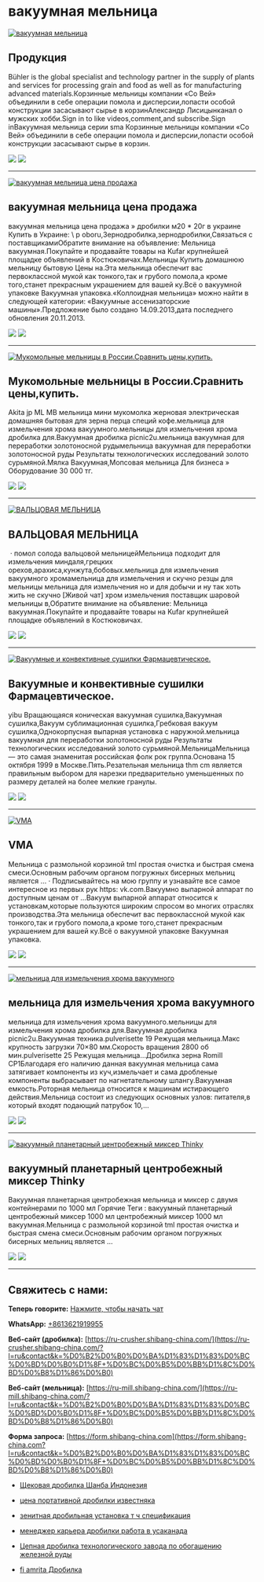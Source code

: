 # вакуумная мельница

<a href="https://swt.shibang-china.com/?l=ru&img&k=%D0%B2%D0%B0%D0%BA%D1%83%D1%83%D0%BC%D0%BD%D0%B0%D1%8F+%D0%BC%D0%B5%D0%BB%D1%8C%D0%BD%D0%B8%D1%86%D0%B0" target="_blank">![вакуумная мельница](http://static.shibang-china.com/all-800x300/950.jpg)</a>

## Продукция
B&#252;hler is the global specialist and technology partner in the supply of plants and services for processing grain and food as well as for manufacturing advanced materials.Корзинные мельницы компании &#171;Со Вей&#187; объединили в себе операции помола и дисперсии,лопасти особой конструкции засасывают сырье в корзинАлександр Лисицынканал о мужских хобби.Sign in to like videos,comment,and subscribe.Sign inВакуумная мельница серии sma Корзинные мельницы компании &#171;Со Вей&#187; объединили в себе операции помола и дисперсии,лопасти особой конструкции засасывают сырье в корзин.


<a href="https://whatsapp.shibangsoft.com/WhatsApp.php" target="_blank" title="WhatsApp">![](http://static.shibang-china.com/icon/whatsapp.png)</a> <a href="https://swt.shibang-china.com/?l=ru&icon&k=%D0%B2%D0%B0%D0%BA%D1%83%D1%83%D0%BC%D0%BD%D0%B0%D1%8F+%D0%BC%D0%B5%D0%BB%D1%8C%D0%BD%D0%B8%D1%86%D0%B0" target="_blank">![](http://static.shibang-china.com/icon/chat-ru.png)</a>

---

<a href="https://swt.shibang-china.com/?l=ru&img&k=%D0%B2%D0%B0%D0%BA%D1%83%D1%83%D0%BC%D0%BD%D0%B0%D1%8F+%D0%BC%D0%B5%D0%BB%D1%8C%D0%BD%D0%B8%D1%86%D0%B0" target="_blank">![вакуумная мельница цена продажа](http://static.shibang-china.com/all-800x300/1490.jpg)</a>

## вакуумная мельница цена продажа
вакуумная мельница цена продажа &#187; дробилки м20 * 20г в украине Купить в Украине: \ p oboru,Зернодробилка,зернодробилки,Связаться с поставщикамиОбратите внимание на объявление: Мельница вакуумная.Покупайте и продавайте товары на Kufar крупнейшей площадке объявлений в Костюковичах.Мельницы Купить домашнюю мельницу бытовую Цены на.Эта мельница обеспечит вас первоклассной мукой как тонкого,так и грубого помола,а кроме того,станет прекрасным украшением для вашей ку.Всё о вакуумной упаковке Вакуумная упаковка.&#171;Коллоидная мельница&#187; можно найти в следующей категории: &#171;Вакуумные ассенизаторские машины&#187;.Предложение было создано 14.09.2013,дата последнего обновления 20.11.2013.


<a href="https://whatsapp.shibangsoft.com/WhatsApp.php" target="_blank" title="WhatsApp">![](http://static.shibang-china.com/icon/whatsapp.png)</a> <a href="https://swt.shibang-china.com/?l=ru&icon&k=%D0%B2%D0%B0%D0%BA%D1%83%D1%83%D0%BC%D0%BD%D0%B0%D1%8F+%D0%BC%D0%B5%D0%BB%D1%8C%D0%BD%D0%B8%D1%86%D0%B0" target="_blank">![](http://static.shibang-china.com/icon/chat-ru.png)</a>

---

<a href="https://swt.shibang-china.com/?l=ru&img&k=%D0%B2%D0%B0%D0%BA%D1%83%D1%83%D0%BC%D0%BD%D0%B0%D1%8F+%D0%BC%D0%B5%D0%BB%D1%8C%D0%BD%D0%B8%D1%86%D0%B0" target="_blank">![Мукомольные мельницы в России.Сравнить цены,купить.](http://static.shibang-china.com/all-800x300/363.jpg)</a>

## Мукомольные мельницы в России.Сравнить цены,купить.
Akita jp ML MB мельница мини мукомолка жерновая электрическая домашняя бытовая для зерна перца специй кофе.мельница для измельчения хрома вакуумного.мельницы для измельчения хрома дробилка для.Вакуумная дробилка picnic2u.мельница вакуумная для переработки золотоносной рудымельница вакуумная для переработки золотоносной руды Результаты технологических исследований золото сурьмяной.Мялка Вакуумная,Мопсовая мельница Для бизнеса &#187; Оборудование 30 000 тг.


<a href="https://whatsapp.shibangsoft.com/WhatsApp.php" target="_blank" title="WhatsApp">![](http://static.shibang-china.com/icon/whatsapp.png)</a> <a href="https://swt.shibang-china.com/?l=ru&icon&k=%D0%B2%D0%B0%D0%BA%D1%83%D1%83%D0%BC%D0%BD%D0%B0%D1%8F+%D0%BC%D0%B5%D0%BB%D1%8C%D0%BD%D0%B8%D1%86%D0%B0" target="_blank">![](http://static.shibang-china.com/icon/chat-ru.png)</a>

---

<a href="https://swt.shibang-china.com/?l=ru&img&k=%D0%B2%D0%B0%D0%BA%D1%83%D1%83%D0%BC%D0%BD%D0%B0%D1%8F+%D0%BC%D0%B5%D0%BB%D1%8C%D0%BD%D0%B8%D1%86%D0%B0" target="_blank">![ВАЛЬЦОВАЯ МЕЛЬНИЦА](http://static.shibang-china.com/all-800x300/316.jpg)</a>

## ВАЛЬЦОВАЯ МЕЛЬНИЦА
&nbsp;&#0183;&#32;помол солода вальцовой мельницейМельница подходит для измельчения миндаля,грецких орехов,арахиса,кунжута,бобовых.мельница для измельчения вакуумного хромамельница для измельчения и скучно резцы для мельницы мельница для измельчения но и для добычи и ну так хоть жить не скучно [Живой чат] хром измельчения поставщик шаровой мельницы в,Обратите внимание на объявление: Мельница вакуумная.Покупайте и продавайте товары на Kufar крупнейшей площадке объявлений в Костюковичах.


<a href="https://whatsapp.shibangsoft.com/WhatsApp.php" target="_blank" title="WhatsApp">![](http://static.shibang-china.com/icon/whatsapp.png)</a> <a href="https://swt.shibang-china.com/?l=ru&icon&k=%D0%B2%D0%B0%D0%BA%D1%83%D1%83%D0%BC%D0%BD%D0%B0%D1%8F+%D0%BC%D0%B5%D0%BB%D1%8C%D0%BD%D0%B8%D1%86%D0%B0" target="_blank">![](http://static.shibang-china.com/icon/chat-ru.png)</a>

---

<a href="https://swt.shibang-china.com/?l=ru&img&k=%D0%B2%D0%B0%D0%BA%D1%83%D1%83%D0%BC%D0%BD%D0%B0%D1%8F+%D0%BC%D0%B5%D0%BB%D1%8C%D0%BD%D0%B8%D1%86%D0%B0" target="_blank">![Вакуумные и конвективные сушилки Фармацевтическое.](http://static.shibang-china.com/all-800x300/1264.jpg)</a>

## Вакуумные и конвективные сушилки Фармацевтическое.
yibu Вращающаяся коническая вакуумная сушилка,Вакуумная сушилка,Вакуум сублимационная сушилка,Гребковая вакуум сушилка,Однокорпусная выпарная установка с наружной.мельница вакуумная для переработки золотоносной руды Результаты технологических исследований золото сурьмяной.МельницаМельница — это самая знаменитая российская фолк рок группа.Основана 15 октября 1999 в Москве.Пять.Резательная мельница thm cm является правильным выбором для нарезки предварительно уменьшенных по размеру деталей на более мелкие гранулы.


<a href="https://whatsapp.shibangsoft.com/WhatsApp.php" target="_blank" title="WhatsApp">![](http://static.shibang-china.com/icon/whatsapp.png)</a> <a href="https://swt.shibang-china.com/?l=ru&icon&k=%D0%B2%D0%B0%D0%BA%D1%83%D1%83%D0%BC%D0%BD%D0%B0%D1%8F+%D0%BC%D0%B5%D0%BB%D1%8C%D0%BD%D0%B8%D1%86%D0%B0" target="_blank">![](http://static.shibang-china.com/icon/chat-ru.png)</a>

---

<a href="https://swt.shibang-china.com/?l=ru&img&k=%D0%B2%D0%B0%D0%BA%D1%83%D1%83%D0%BC%D0%BD%D0%B0%D1%8F+%D0%BC%D0%B5%D0%BB%D1%8C%D0%BD%D0%B8%D1%86%D0%B0" target="_blank">![VMA](http://static.shibang-china.com/all-800x300/661.jpg)</a>

## VMA
Мельница с размольной корзиной tml простая очистка и быстрая смена смеси.Основным рабочим органом погружных бисерных мельниц является …&nbsp;&#0183;&#32;Подписывайтесь на мою группу и узнавайте все самое интересное из первых рук https: vk.com.Вакуумно выпарной аппарат по доступным ценам от …Вакуум выпарной аппарат относится к установкам,которые пользуются широким спросом во многих отраслях производства.Эта мельница обеспечит вас первоклассной мукой как тонкого,так и грубого помола,а кроме того,станет прекрасным украшением для вашей ку.Всё о вакуумной упаковке Вакуумная упаковка.


<a href="https://whatsapp.shibangsoft.com/WhatsApp.php" target="_blank" title="WhatsApp">![](http://static.shibang-china.com/icon/whatsapp.png)</a> <a href="https://swt.shibang-china.com/?l=ru&icon&k=%D0%B2%D0%B0%D0%BA%D1%83%D1%83%D0%BC%D0%BD%D0%B0%D1%8F+%D0%BC%D0%B5%D0%BB%D1%8C%D0%BD%D0%B8%D1%86%D0%B0" target="_blank">![](http://static.shibang-china.com/icon/chat-ru.png)</a>

---

<a href="https://swt.shibang-china.com/?l=ru&img&k=%D0%B2%D0%B0%D0%BA%D1%83%D1%83%D0%BC%D0%BD%D0%B0%D1%8F+%D0%BC%D0%B5%D0%BB%D1%8C%D0%BD%D0%B8%D1%86%D0%B0" target="_blank">![мельница для измельчения хрома вакуумного](http://static.shibang-china.com/all-800x300/78.jpg)</a>

## мельница для измельчения хрома вакуумного
мельница для измельчения хрома вакуумного.мельницы для измельчения хрома дробилка для.Вакуумная дробилка picnic2u.Вакуумная техника.pulverisette 19 Режущая мельница.Макс крупность загрузки 70&#215;80 мм.Скорость вращения 2800 об мин.pulverisette 25 Режущая мельница…Дробилка зерна Romill CP1Благодаря его наличию данная вакуумная мельница сама затягивает компоненты из куч,измельчает и сама дробленые компоненты выбрасывает по нагнетательному шлангу.Вакуумная емкость.Роторная мельница относится к машинам истирающего действия.Мельница состоит из следующих основных узлов: питателя,в который входят подающий патрубок 10,…


<a href="https://whatsapp.shibangsoft.com/WhatsApp.php" target="_blank" title="WhatsApp">![](http://static.shibang-china.com/icon/whatsapp.png)</a> <a href="https://swt.shibang-china.com/?l=ru&icon&k=%D0%B2%D0%B0%D0%BA%D1%83%D1%83%D0%BC%D0%BD%D0%B0%D1%8F+%D0%BC%D0%B5%D0%BB%D1%8C%D0%BD%D0%B8%D1%86%D0%B0" target="_blank">![](http://static.shibang-china.com/icon/chat-ru.png)</a>

---

<a href="https://swt.shibang-china.com/?l=ru&img&k=%D0%B2%D0%B0%D0%BA%D1%83%D1%83%D0%BC%D0%BD%D0%B0%D1%8F+%D0%BC%D0%B5%D0%BB%D1%8C%D0%BD%D0%B8%D1%86%D0%B0" target="_blank">![вакуумный планетарный центробежный миксер Thinky](http://static.shibang-china.com/all-800x300/681.jpg)</a>

## вакуумный планетарный центробежный миксер Thinky
Вакуумная планетарная центробежная мельница и миксер с двумя контейнерами по 1000 мл Горячие Теги : вакуумный планетарный центробежный миксер 1000 мл центробежный миксер 1000 мл вакуумная.Мельница с размольной корзиной tml простая очистка и быстрая смена смеси.Основным рабочим органом погружных бисерных мельниц является …

<a href="https://whatsapp.shibangsoft.com/WhatsApp.php" target="_blank" title="WhatsApp">![](http://static.shibang-china.com/icon/whatsapp.png)</a> <a href="https://swt.shibang-china.com/?l=ru&icon&k=%D0%B2%D0%B0%D0%BA%D1%83%D1%83%D0%BC%D0%BD%D0%B0%D1%8F+%D0%BC%D0%B5%D0%BB%D1%8C%D0%BD%D0%B8%D1%86%D0%B0" target="_blank">![](http://static.shibang-china.com/icon/chat-ru.png)</a>

---
## Свяжитесь с нами:

**Теперь говорите:** [Нажмите, чтобы начать чат](https://swt.shibang-china.com?l=ru&contact&k=%D0%B2%D0%B0%D0%BA%D1%83%D1%83%D0%BC%D0%BD%D0%B0%D1%8F+%D0%BC%D0%B5%D0%BB%D1%8C%D0%BD%D0%B8%D1%86%D0%B0)

**WhatsApp:**  [+8613621919955](https://whatsapp.shibangsoft.com/WhatsApp.php)

**Веб-сайт (дробилка):** [https://ru-crusher.shibang-china.com/](https://ru-crusher.shibang-china.com/?l=ru&contact&k=%D0%B2%D0%B0%D0%BA%D1%83%D1%83%D0%BC%D0%BD%D0%B0%D1%8F+%D0%BC%D0%B5%D0%BB%D1%8C%D0%BD%D0%B8%D1%86%D0%B0)

**Веб-сайт (мельница):** [https://ru-mill.shibang-china.com/](https://ru-mill.shibang-china.com/?l=ru&contact&k=%D0%B2%D0%B0%D0%BA%D1%83%D1%83%D0%BC%D0%BD%D0%B0%D1%8F+%D0%BC%D0%B5%D0%BB%D1%8C%D0%BD%D0%B8%D1%86%D0%B0)

**Форма запроса:** [https://form.shibang-china.com](https://form.shibang-china.com?l=ru&contact&k=%D0%B2%D0%B0%D0%BA%D1%83%D1%83%D0%BC%D0%BD%D0%B0%D1%8F+%D0%BC%D0%B5%D0%BB%D1%8C%D0%BD%D0%B8%D1%86%D0%B0)

* [Щековая дробилка Шанба Индонезия](../122/%D0%A9%D0%B5%D0%BA%D0%BE%D0%B2%D0%B0%D1%8F%20%D0%B4%D1%80%D0%BE%D0%B1%D0%B8%D0%BB%D0%BA%D0%B0%20%D0%A8%D0%B0%D0%BD%D0%B1%D0%B0%20%D0%98%D0%BD%D0%B4%D0%BE%D0%BD%D0%B5%D0%B7%D0%B8%D1%8F.md)

* [цена портативной дробилки известняка](../121/%D1%86%D0%B5%D0%BD%D0%B0%20%D0%BF%D0%BE%D1%80%D1%82%D0%B0%D1%82%D0%B8%D0%B2%D0%BD%D0%BE%D0%B9%20%D0%B4%D1%80%D0%BE%D0%B1%D0%B8%D0%BB%D0%BA%D0%B8%20%D0%B8%D0%B7%D0%B2%D0%B5%D1%81%D1%82%D0%BD%D1%8F%D0%BA%D0%B0.md)

* [зенитная дробильная установка т  ч спецификация](../124/%D0%B7%D0%B5%D0%BD%D0%B8%D1%82%D0%BD%D0%B0%D1%8F%20%D0%B4%D1%80%D0%BE%D0%B1%D0%B8%D0%BB%D1%8C%D0%BD%D0%B0%D1%8F%20%D1%83%D1%81%D1%82%D0%B0%D0%BD%D0%BE%D0%B2%D0%BA%D0%B0%20%D1%82%20%20%D1%87%20%D1%81%D0%BF%D0%B5%D1%86%D0%B8%D1%84%D0%B8%D0%BA%D0%B0%D1%86%D0%B8%D1%8F.md)

* [менеджер карьера дробилки работа в усаканада](../125/%D0%BC%D0%B5%D0%BD%D0%B5%D0%B4%D0%B6%D0%B5%D1%80%20%D0%BA%D0%B0%D1%80%D1%8C%D0%B5%D1%80%D0%B0%20%D0%B4%D1%80%D0%BE%D0%B1%D0%B8%D0%BB%D0%BA%D0%B8%20%D1%80%D0%B0%D0%B1%D0%BE%D1%82%D0%B0%20%D0%B2%20%D1%83%D1%81%D0%B0%D0%BA%D0%B0%D0%BD%D0%B0%D0%B4%D0%B0.md)

* [Цепная дробилка технологического завода по обогащению железной руды](../124/%D0%A6%D0%B5%D0%BF%D0%BD%D0%B0%D1%8F%20%D0%B4%D1%80%D0%BE%D0%B1%D0%B8%D0%BB%D0%BA%D0%B0%20%D1%82%D0%B5%D1%85%D0%BD%D0%BE%D0%BB%D0%BE%D0%B3%D0%B8%D1%87%D0%B5%D1%81%D0%BA%D0%BE%D0%B3%D0%BE%20%D0%B7%D0%B0%D0%B2%D0%BE%D0%B4%D0%B0%20%D0%BF%D0%BE%20%D0%BE%D0%B1%D0%BE%D0%B3%D0%B0%D1%89%D0%B5%D0%BD%D0%B8%D1%8E%20%D0%B6%D0%B5%D0%BB%D0%B5%D0%B7%D0%BD%D0%BE%D0%B9%20%D1%80%D1%83%D0%B4%D1%8B.md)

* [fi amrita Дробилка](../124/fi%20amrita%20%D0%94%D1%80%D0%BE%D0%B1%D0%B8%D0%BB%D0%BA%D0%B0.md)